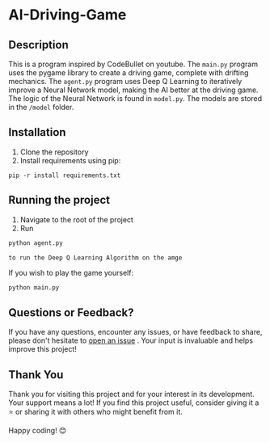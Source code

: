 # AI-Driving-Game

## Description

This is a program inspired by CodeBullet on youtube. The `main.py` program uses the pygame library to create a driving game, complete with drifting mechanics. The `agent.py` program uses Deep Q Learning to iteratively improve a Neural Network model, making the AI better at the driving game. The logic of the Neural Network is found in `model.py`. The models are stored in the `/model` folder.

## Installation

1. Clone the repository
2. Install requirements using pip:
```
pip -r install requirements.txt
```

## Running the project

1. Navigate to the root of the project
2. Run
```python
python agent.py
```
    to run the Deep Q Learning Algorithm on the amge
If you wish to play the game yourself:
```python
python main.py
```

## Questions or Feedback?

If you have any questions, encounter any issues, or have feedback to share, please don't hesitate to [open an issue](https://github.com/ShayanHaghighi/AI-Driving-Game/issues/new/choose) <!--or [reach out to me](link_to_contact_information)-->. Your input is invaluable and helps improve this project!

## Thank You

Thank you for visiting this project and for your interest in its development. Your support means a lot! If you find this project useful, consider giving it a ⭐️ or sharing it with others who might benefit from it.

Happy coding! 😊